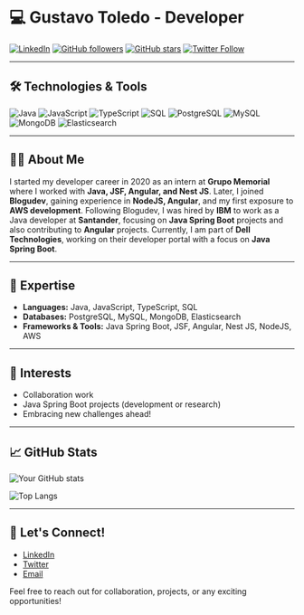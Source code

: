 # 💻 Gustavo Toledo - Developer

[![LinkedIn](https://img.shields.io/badge/LinkedIn-Profile-blue)](https://www.linkedin.com/in/gustaavo-toledo/)
[![GitHub followers](https://img.shields.io/github/followers/spaade?label=Follow&style=social)](https://github.com/spaade)
[![GitHub stars](https://img.shields.io/github/stars/spaade?style=social)](https://github.com/spaade)
[![Twitter Follow](https://img.shields.io/twitter/follow/gustaaftoledo?style=social)](https://twitter.com/gustaaftoledo)

---

## 🛠️ Technologies & Tools

![Java](https://img.shields.io/badge/Java-ED8B00?style=for-the-badge&logo=java&logoColor=white)
![JavaScript](https://img.shields.io/badge/JavaScript-323330?style=for-the-badge&logo=javascript&logoColor=F7DF1E)
![TypeScript](https://img.shields.io/badge/TypeScript-007ACC?style=for-the-badge&logo=typescript&logoColor=white)
![SQL](https://img.shields.io/badge/SQL-CC2927?style=for-the-badge&logo=microsoft-sql-server&logoColor=white)
![PostgreSQL](https://img.shields.io/badge/PostgreSQL-336791?style=for-the-badge&logo=postgresql&logoColor=white)
![MySQL](https://img.shields.io/badge/MySQL-4479A1?style=for-the-badge&logo=mysql&logoColor=white)
![MongoDB](https://img.shields.io/badge/MongoDB-4EA94B?style=for-the-badge&logo=mongodb&logoColor=white)
![Elasticsearch](https://img.shields.io/badge/Elasticsearch-005571?style=for-the-badge&logo=elasticsearch&logoColor=white)

---

## 👨‍💻 About Me

I started my developer career in 2020 as an intern at **Grupo Memorial** where I worked with **Java, JSF, Angular, and Nest JS**. Later, I joined **Blogudev**, gaining experience in **NodeJS, Angular**, and my first exposure to **AWS development**.
Following Blogudev, I was hired by **IBM** to work as a Java developer at **Santander**, focusing on **Java Spring Boot** projects and also contributing to **Angular** projects.
Currently, I am part of **Dell Technologies**, working on their developer portal with a focus on **Java Spring Boot**.

---

## 🧰 Expertise

- **Languages:** Java, JavaScript, TypeScript, SQL
- **Databases:** PostgreSQL, MySQL, MongoDB, Elasticsearch
- **Frameworks & Tools:** Java Spring Boot, JSF, Angular, Nest JS, NodeJS, AWS

---

## 🌱 Interests

- Collaboration work
- Java Spring Boot projects (development or research)
- Embracing new challenges ahead!

---

## 📈 GitHub Stats

![Your GitHub stats](https://github-readme-stats.vercel.app/api?username=spaade&show_icons=true&theme=radical)

![Top Langs](https://github-readme-stats.vercel.app/api/top-langs/?username=spaade&layout=compact&theme=radical)

---

## 🤝 Let's Connect!

- [LinkedIn](https://www.linkedin.com/in/gustaavo-toledo/)
- [Twitter](https://twitter.com/gustaaftoledo)
- [Email](mailto:gusttaa00@gmail.com)

Feel free to reach out for collaboration, projects, or any exciting opportunities!

<!--
**Spaade/Spaade** is a ✨ _special_ ✨ repository because its `README.md` (this file) appears on your GitHub profile.
